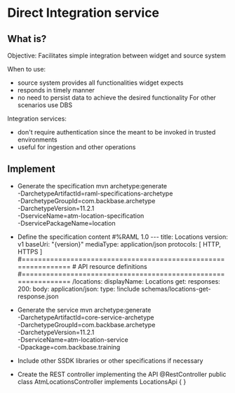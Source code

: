 Direct Integration service
==========================

What is?
--------
Objective:
Facilitates simple integration between widget and source system

When to use:
- source system provides all functionalities widget expects
- responds in timely manner
- no need to persist data to achieve the desired functionality
For other scenarios use DBS


Integration services:
- don't require authentication since the meant to be invoked in trusted environments
- useful for ingestion and other operations


## Implement

* Generate the specification
      mvn archetype:generate \
       -DarchetypeArtifactId=raml-specifications-archetype \
       -DarchetypeGroupId=com.backbase.archetype \
       -DarchetypeVersion=11.2.1 \
       -DserviceName=atm-location-specification \
       -DservicePackageName=location


* Define the specification content
      #%RAML 1.0
      ---
      title: Locations
      version: v1
      baseUri: "{version}"
      mediaType:  application/json
      protocols: [ HTTP, HTTPS ]
      #===============================================================
      # API resource definitions
      #===============================================================
      /locations:
        displayName: Locations
        get:
          responses:
            200:
              body:
                application/json:
                  type: !include schemas/locations-get-response.json


* Generate the service
      mvn archetype:generate \
          -DarchetypeArtifactId=core-service-archetype \
          -DarchetypeGroupId=com.backbase.archetype \
          -DarchetypeVersion=11.2.1 \
          -DserviceName=atm-location-service \
          -Dpackage=com.backbase.training


* Include other SSDK libraries or other specifications if necessary        

* Create the REST controller implementing the API
@RestController
public class AtmLocationsController implements LocationsApi {
}
